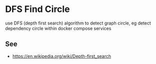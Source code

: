 DFS Find Circle
===========
use DFS (depth first search) algorithm to detect graph circle, eg detect dependency circle within docker compose services

See
------
  * https://en.wikipedia.org/wiki/Depth-first_search
